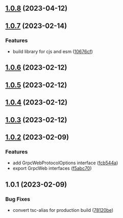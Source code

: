 

## [1.0.8](https://github.com/getezy/grpc-client/compare/1.0.7...1.0.8) (2023-04-12)

## [1.0.7](https://github.com/getezy/grpc-client/compare/1.0.6...1.0.7) (2023-02-14)


### Features

* build library for cjs and esm ([10676cf](https://github.com/getezy/grpc-client/commit/10676cf6563b0d0049ae120f0e70f135d572a9af))

## [1.0.6](https://github.com/getezy/grpc-client/compare/1.0.5...1.0.6) (2023-02-12)

## [1.0.5](https://github.com/getezy/grpc-client/compare/1.0.4...1.0.5) (2023-02-12)

## [1.0.4](https://github.com/getezy/grpc-client/compare/1.0.3...1.0.4) (2023-02-12)

## [1.0.3](https://github.com/getezy/grpc-client/compare/1.0.2...1.0.3) (2023-02-12)

## [1.0.2](https://github.com/getezy/grpc-client/compare/1.0.1...1.0.2) (2023-02-09)


### Features

* add GrpcWebProtocolOptions interface ([fcb544a](https://github.com/getezy/grpc-client/commit/fcb544a5079d8b0d83190631fa34549b9db639ba))
* export GrpcWeb interfaces ([f5abc70](https://github.com/getezy/grpc-client/commit/f5abc70f99a41190d867786c5e1eea9594d9e4cc))

## 1.0.1 (2023-02-09)


### Bug Fixes

* convert tsc-alias for production build ([78120be](https://github.com/getezy/grpc-client/commit/78120be633a529bff8f87424ea1e1efb9e40e16d))